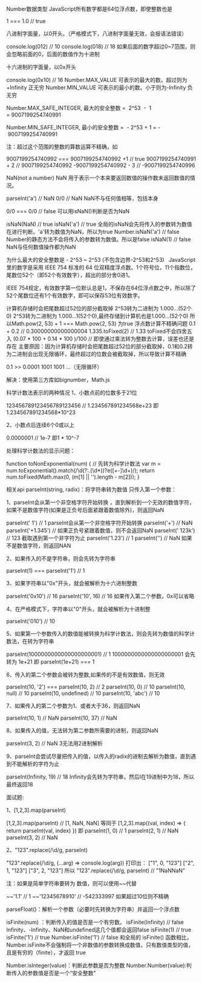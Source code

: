 Number数据类型
JavaScript所有数字都是64位浮点数，即使整数也是

1 === 1.0 // true

八进制字面量，以0开头。（严格模式下，八进制字面量无效，会报语法错误）

console.log(012) // 10
console.log(018) // 18 如果后面的数字超过0~7范围，则会忽略前面的0，后面的数值作为十进制

十六进制的字面量，以0x开头

console.log(0x10) // 16
Number.MAX_VALUE 可表示的最大的数。超过则为+Infinity 正无穷
Number.MIN_VALUE 可表示的最小的数。小于则为-Infinity 负无穷

Number.MAX_SAFE_INTEGER, 最大的安全整数 =  2^53  -  1 = 9007199254740991

Number.MIN_SAFE_INTEGER, 最小的安全整数 =  - 2^53 + 1 = - 9007199254740991

注：超过这个范围的整数的算数运算不精确，如

9007199254740992 === 9007199254740992 +1  // true
9007199254740991 + 2 // 9007199254740992
-9007199254740992 - 3 // -9007199254740996

NaN(not a number)
NaN 用于表示一个本来要返回数值的操作数未返回数值的情况。

parseInt('a') // NaN
0/0 // NaN
NaN不与任何值相等，包括本身

0/0 === 0/0 // false
可以用isNaN()判断是否为NaN

isNaN(NaN) // true
isNaN('a') // true 全局的isNaN会先将传入的参数转为数值在进行判断。'a'转为数值为NaN，所以为true
Number.isNaN('a') // false Number的静态方法不会将传入的参数转为数值。所以是false
isNaN(1) // false
NaN与任何数值操作都为NaN

为什么最大的安全整数是 - 2^53 ~ 2^53 (不包含边界-2^53和2^53)  
JavaScript 里的数字是采用 IEEE 754 标准的 64 位双精度浮点数。1个符号位，11个指数位，尾数位52个（即52个有效数字），超出的部分舍0进1。

IEEE 754规定，有效数字第一位默认总是1，不保存在64位浮点数之中，所以除了52个尾数位还有1个有效数字，即可以保存53位有效数字。

计算机存储时会把尾数超过52位的部分截取掉
2^53转为二进制为 1.000...(52个0)
2^53转为二进制为 1.000...1(52个0),最终存储到计算机也是1.000...(52个0)
所以Math.pow(2, 53) + 1 === Math.pow(2, 53) 为true
浮点数计算不精确问题
0.1 + 0.2 // 0.30000000000000004
1.335.toFixed(2) // 1.33 toFixed不会四舍五入
(0.07 * 100 + 0.14 * 100 )/100 // 即使通过乘法转为整数去计算，误差也还是存在
主要原因：因为计算机存储时会把尾数超过52位的部分截取掉，0.1和0.2转为二进制会出现无限循环，最终超过的位数会被截取掉，所以导致计算不精确

0.1 >> 0.0001 1001 1001 …（无限循环）

解决：使用第三方库如bignumber，Math.js

科学计数法表示的两种情况
1、小数点前的位数多于21位

123456789123456789123456 // 1.234567891234568e+23 即1.234567891234568*10^23

2、小数点后连续6个0或以上

0.0000001  // 1e-7 即1 * 10^-7

处理科学计数法的显示问题：

function toNonExponential(num) {
    // 先转为科学计数法
    var m = num.toExponential().match(/\d(?:\.(\d*))?e([+-]\d+)/);
    return num.toFixed(Math.max(0, (m[1] || '').length - m[2]));
}

相关api
parseInt(string, radix)：将字符串转为数值
只传入第一个参数：

1、parseInt会从第一个非空格字符开始转换 ，直到解析到一个无效的数值字符，如果不是数值字符(如果是正负号后面紧跟着数值除外)，则返回NaN

parseInt('   1') // 1  parseInt会从第一个非空格字符开始转换 
parseInt('+') // NaN
parseInt('+1.345') // 如果正负号紧跟着数值，则不会返回NaN
parseInt('   123k') // 123 截取遇到第一个非字符为止
parseInt('1.23') // 1
parseInt('') // NaN 如果不是数值字符，则返回NAN

2、如果传入的不是字符串，则会先转为字符串

parseInt(1) === parseInt('1') // 1

3、如果字符串以"0x"开头，就会被解析为十六进制整数

parseInt('0x10') // 16
parseInt('10', 16) // 16 如果传入第二个参数，0x可以省略

4、在严格模式下，字符串以"0"开头，就会被解析为十进制整

parseInt('010') // 10

5、如果第一个参数传入的数值能被转换为科学计数法，则会先转为数值的科学计数法，在转为字符串

parseInt(1000000000000000000001) // 1
1000000000000000000001 会先转为 1e+21
即 parseInt(1e+21) === 1

6、传入的第二个参数会被转为整数,如果传的不是有效数值，则无效

parseInt(10, '2') === parseInt(10, 2) // 2
parseInt(10, 0) // 10
parseInt(10, null) // 10
parseInt(10, undefined) // 10
parseInt(10, 'abc') // 10

7、如果传入的第二个参数为1、或者大于36，则返回NaN

parseInt(10, 1) // NaN
parseInt(10, 37) // NaN

8、如果传入的值，无法转为第二参数所需要的进制，则返回NaN

parseInt(3, 2) // NaN 3无法用2进制解析

9、parseInt会尝试尽量把传入的值，以传入的radix的进制去解析为数值，直到遇到不能解析的字符为止

parseInt(Infinity, 19) // 18 Infinity会先转为字符串，然后I在19进制中为18，所以最终返回18

面试题:

1、[1,2,3].map(parseInt)

[1,2,3].map(parseInt) // [1, NaN, NaN]
等同于 
[1,2,3].map((val, index) => { 
    return parseInt(val, index)
})
即 parseInt(1, 0) // 1
parseInt(2, 1) // NaN
parseInt(3, 2) // NaN

2、"123".replace(/\d/g, parseInt)

"123".replace(/\d/g, (...arg) => console.log(arg)) 
打印出：
["1", 0, "123"]
["2", 1, "123"]
["3", 2, "123"]
所以 "123".replace(/\d/g, parseInt) // "1NaNNaN"

注：如果是简单字符串要转为 数值，则可以使用~~代替

~~'1.1' // 1
~~'12345678910' // -542333997 如果超过10位则不精确

parseFloat()：解析一个参数（必要时先转换为字符串）并返回一个浮点数



isFinite(num) ：判断传入的值是否是一个有穷数。
isFinite(Infinity) // false Infinity、-Infinity、NaN和undefined这几个值都会返回false
isFinite(1) // true
isFinite('1') // true 
Number.isFinite('1') // false 
和全局的 isFinite() 函数相比，Number.isFinite不会强制将一个非数值的参数转换成数值，只有数值类型的值，且是有穷的（finite），才返回 true

Number.isInteger(value)：判断此参数是否为整数
Number.Number(value):判断传入的参数值是否是一个“安全整数”